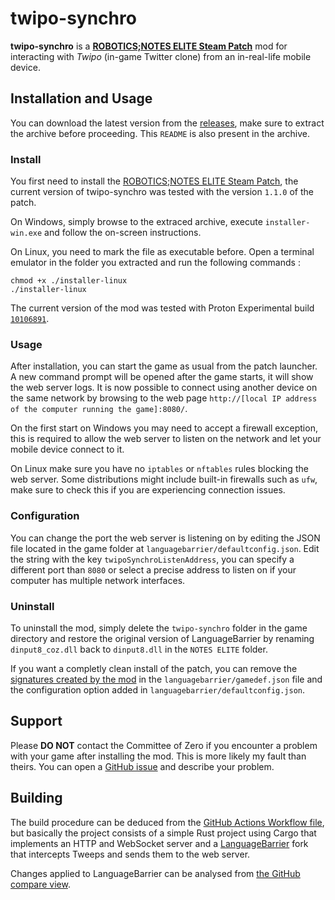 # twipo-synchro

**twipo-synchro** is a [**ROBOTICS;NOTES ELITE Steam Patch**](https://sonome.dareno.me/projects/rne-steam.html) mod for interacting with *Twipo* (in-game Twitter clone) from an in-real-life mobile device.

## Installation and Usage

You can download the latest version from the [releases](https://github.com/redoste/twipo-synchro/releases), make sure to extract the archive before proceeding. This `README` is also present in the archive.

### Install
You first need to install the [ROBOTICS;NOTES ELITE Steam Patch](https://sonome.dareno.me/projects/rne-steam.html), the current version of twipo-synchro was tested with the version `1.1.0` of the patch.

On Windows, simply browse to the extraced archive, execute `installer-win.exe` and follow the on-screen instructions.

On Linux, you need to mark the file as executable before. Open a terminal emulator in the folder you extracted and run the following commands :
```console
chmod +x ./installer-linux
./installer-linux
```
The current version of the mod was tested with Proton Experimental build [`10106891`](https://steamdb.info/patchnotes/10106891/).

### Usage
After installation, you can start the game as usual from the patch launcher. A new command prompt will be opened after the game starts, it will show the web server logs. It is now possible to connect using another device on the same network by browsing to the web page `http://[local IP address of the computer running the game]:8080/`.

On the first start on Windows you may need to accept a firewall exception, this is required to allow the web server to listen on the network and let your mobile device connect to it.

On Linux make sure you have no `iptables` or `nftables` rules blocking the web server. Some distributions might include built-in firewalls such as `ufw`, make sure to check this if you are experiencing connection issues.

### Configuration
You can change the port the web server is listening on by editing the JSON file located in the game folder at `languagebarrier/defaultconfig.json`. Edit the string with the key `twipoSynchroListenAddress`, you can specify a different port than `8080` or select a precise address to listen on if your computer has multiple network interfaces.

### Uninstall
To uninstall the mod, simply delete the `twipo-synchro` folder in the game directory and restore the original version of LanguageBarrier by renaming `dinput8_coz.dll` back to `dinput8.dll` in the `NOTES ELITE` folder.

If you want a completly clean install of the patch, you can remove the [signatures created by the mod](./res/signatures.json) in the `languagebarrier/gamedef.json` file and the configuration option added in `languagebarrier/defaultconfig.json`.

## Support
Please **DO NOT** contact the Committee of Zero if you encounter a problem with your game after installing the mod. This is more likely my fault than theirs. You can open a [GitHub issue](https://github.com/redoste/twipo-synchro/issues/new) and describe your problem.

## Building

The build procedure can be deduced from the [GitHub Actions Workflow file](./.github/workflows/build.yml), but basically the project consists of a simple Rust project using Cargo that implements an HTTP and WebSocket server and a [LanguageBarrier](https://github.com/CommitteeOfZero/LanguageBarrier) fork that intercepts Tweeps and sends them to the web server.

Changes applied to LanguageBarrier can be analysed from [the GitHub compare view](https://github.com/CommitteeOfZero/LanguageBarrier/compare/rn-changes...redoste:LanguageBarrier:twipo-synchro).
